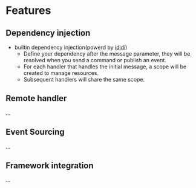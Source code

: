 # Features

## Dependency injection

- builtin dependency injection(powerd by [ididi](https://github.com/raceychan/ididi))
    - Define your dependency after the message parameter, they will be resolved when you send a command or publish an event.
    - For each handler that handles the initial message, a scope will be created to manage resources.
    - Subsequent handlers will share the same scope.

## Remote handler

...

## Event Sourcing

...

## Framework integration

...
